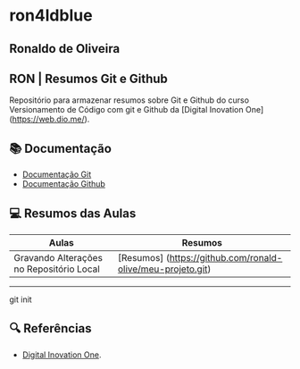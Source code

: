 # ron4ldblue

## Ronaldo de Oliveira

## RON | Resumos Git e Github

Repositório para armazenar resumos sobre Git e Github do curso Versionamento de Código com git e Github da [Digital Inovation One] (https://web.dio.me/).

## 📚 Documentação

- [Documentação Git](https://git-scm.com/docs)
- [Documentação Github](docs.github.com/)

## 💻 Resumos das Aulas

| Aulas | Resumos |
| ----- | ------- |
|Gravando Alterações no Repositório Local | [Resumos] (https://github.com/ronald-olive/meu-projeto.git) |

---
git init  

## 🔍 Referências

- [Digital Inovation One](docs.github.com).
